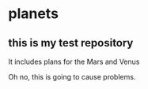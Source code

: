 # planets

## this is my test repository

It includes plans for the Mars and Venus

Oh no, this is going to cause problems.

